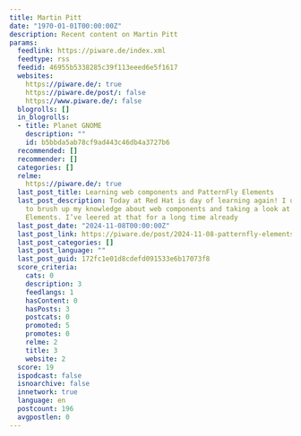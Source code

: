 ```yaml
---
title: Martin Pitt
date: "1970-01-01T00:00:00Z"
description: Recent content on Martin Pitt
params:
  feedlink: https://piware.de/index.xml
  feedtype: rss
  feedid: 46955b5338285c39f113eeed6e5f1617
  websites:
    https://piware.de/: true
    https://piware.de/post/: false
    https://www.piware.de/: false
  blogrolls: []
  in_blogrolls:
  - title: Planet GNOME
    description: ""
    id: b5bbda5ab78cf9ad443c46db4a3727b6
  recommended: []
  recommender: []
  categories: []
  relme:
    https://piware.de/: true
  last_post_title: Learning web components and PatternFly Elements
  last_post_description: Today at Red Hat is day of learning again! I used the occasion
    to brush up my knowledge about web components and taking a look at PatternFly
    Elements. I’ve leered at that for a long time already
  last_post_date: "2024-11-08T00:00:00Z"
  last_post_link: https://piware.de/post/2024-11-08-patternfly-elements/
  last_post_categories: []
  last_post_language: ""
  last_post_guid: 172fc1e01d8cdefd091533e6b17073f8
  score_criteria:
    cats: 0
    description: 3
    feedlangs: 1
    hasContent: 0
    hasPosts: 3
    postcats: 0
    promoted: 5
    promotes: 0
    relme: 2
    title: 3
    website: 2
  score: 19
  ispodcast: false
  isnoarchive: false
  innetwork: true
  language: en
  postcount: 196
  avgpostlen: 0
---
```

